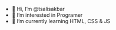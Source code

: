 - 👋 Hi, I’m @tsalisakbar
- 👀 I’m interested in Programer
- 🌱 I’m currently learning HTML, CSS & JS

<!---
akumaupintar/akumaupintar is a ✨ special ✨ repository because its `README.md` (this file) appears on your GitHub profile.
You can click the Preview link to take a look at your changes.
--->
